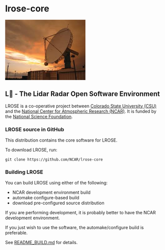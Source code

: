 # lrose-core

![SPOL](./docs/images/spol_dynamo.jpg)

## **L**:rose: - The Lidar Radar Open Software Environment

LROSE is a co-operative project between [Colorado State University (CSU)](http://www.atmos.colostate.edu/) and the [National Center for Atmospheric Research (NCAR)](https://www.eol.ucar.edu/content/lidar-radar-open-software-environment). It is funded by the [National Science Foundation](https://www.nsf.gov).

### LROSE source in GitHub

This distribution contains the core software for LROSE.

To download LROSE, run:

```
git clone https://github.com/NCAR/lrose-core
```

### Building LROSE

You can build LROSE using either of the following:

  * NCAR development environment build
  * automake configure-based build
  * download pre-configured source distribution

If you are performing development, it is probably better to have the NCAR development environment.

If you just wish to use the software, the automake/configure build is preferable.

See [README_BUILD.md](./docs/README_BUILD.md) for details.







